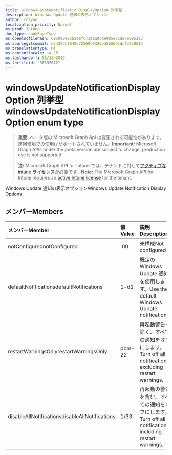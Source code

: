 ```yaml
---
title: windowsUpdateNotificationDisplayOption 列挙型
description: Windows Update 通知の表示オプション
author: rolyon
localization_priority: Normal
ms.prod: Intune
doc_type: enumPageType
ms.openlocfilehash: 69c990e8cb2eefc71e1a0cae085e71da7e095383
ms.sourcegitcommit: b5425ebf648572569b032ded5b56e1dcf3830515
ms.translationtype: MT
ms.contentlocale: ja-JP
ms.lasthandoff: 08/13/2019
ms.locfileid: "36337672"
---
```

# <a name="windowsupdatenotificationdisplayoption-enum-type"></a><span data-ttu-id="efa3f-103">windowsUpdateNotificationDisplayOption 列挙型</span><span class="sxs-lookup"><span data-stu-id="efa3f-103">windowsUpdateNotificationDisplayOption enum type</span></span>

> <span data-ttu-id="efa3f-104">**重要:** ベータ版の Microsoft Graph Api は変更される可能性があります。運用環境での使用はサポートされていません。</span><span class="sxs-lookup"><span data-stu-id="efa3f-104">**Important:** Microsoft Graph APIs under the /beta version are subject to change; production use is not supported.</span></span>

> <span data-ttu-id="efa3f-105">**注:** Microsoft Graph API for Intune では、テナントに対して[アクティブな intune ライセンス](https://go.microsoft.com/fwlink/?linkid=839381)が必要です。</span><span class="sxs-lookup"><span data-stu-id="efa3f-105">**Note:** The Microsoft Graph API for Intune requires an [active Intune license](https://go.microsoft.com/fwlink/?linkid=839381) for the tenant.</span></span>

<span data-ttu-id="efa3f-106">Windows Update 通知の表示オプション</span><span class="sxs-lookup"><span data-stu-id="efa3f-106">Windows Update Notification Display Options</span></span>

## <a name="members"></a><span data-ttu-id="efa3f-107">メンバー</span><span class="sxs-lookup"><span data-stu-id="efa3f-107">Members</span></span>
|<span data-ttu-id="efa3f-108">メンバー</span><span class="sxs-lookup"><span data-stu-id="efa3f-108">Member</span></span>|<span data-ttu-id="efa3f-109">値</span><span class="sxs-lookup"><span data-stu-id="efa3f-109">Value</span></span>|<span data-ttu-id="efa3f-110">説明</span><span class="sxs-lookup"><span data-stu-id="efa3f-110">Description</span></span>|
|:---|:---|:---|
|<span data-ttu-id="efa3f-111">notConfigured</span><span class="sxs-lookup"><span data-stu-id="efa3f-111">notConfigured</span></span>|<span data-ttu-id="efa3f-112">.0</span><span class="sxs-lookup"><span data-stu-id="efa3f-112">0</span></span>|<span data-ttu-id="efa3f-113">未構成</span><span class="sxs-lookup"><span data-stu-id="efa3f-113">Not configured</span></span>|
|<span data-ttu-id="efa3f-114">defaultNotifications</span><span class="sxs-lookup"><span data-stu-id="efa3f-114">defaultNotifications</span></span>|<span data-ttu-id="efa3f-115">1-d</span><span class="sxs-lookup"><span data-stu-id="efa3f-115">1</span></span>|<span data-ttu-id="efa3f-116">既定の Windows Update 通知を使用します。</span><span class="sxs-lookup"><span data-stu-id="efa3f-116">Use the default Windows Update notifications.</span></span>|
|<span data-ttu-id="efa3f-117">restartWarningsOnly</span><span class="sxs-lookup"><span data-stu-id="efa3f-117">restartWarningsOnly</span></span>|<span data-ttu-id="efa3f-118">pbm-2</span><span class="sxs-lookup"><span data-stu-id="efa3f-118">2</span></span>|<span data-ttu-id="efa3f-119">再起動警告を除く、すべての通知をオフにします。</span><span class="sxs-lookup"><span data-stu-id="efa3f-119">Turn off all notifications, excluding restart warnings.</span></span>|
|<span data-ttu-id="efa3f-120">disableAllNotifications</span><span class="sxs-lookup"><span data-stu-id="efa3f-120">disableAllNotifications</span></span>|<span data-ttu-id="efa3f-121">1/3</span><span class="sxs-lookup"><span data-stu-id="efa3f-121">3</span></span>|<span data-ttu-id="efa3f-122">再起動の警告を含む、すべての通知をオフにします。</span><span class="sxs-lookup"><span data-stu-id="efa3f-122">Turn off all notifications, including restart warnings.</span></span>|



